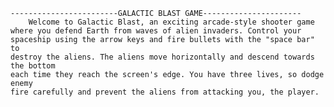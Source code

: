     ------------------------GALACTIC BLAST GAME----------------------
        Welcome to Galactic Blast, an exciting arcade-style shooter game 
    where you defend Earth from waves of alien invaders. Control your 
    spaceship using the arrow keys and fire bullets with the "space bar" to 
    destroy the aliens. The aliens move horizontally and descend towards the bottom 
    each time they reach the screen's edge. You have three lives, so dodge enemy 
    fire carefully and prevent the aliens from attacking you, the player.
